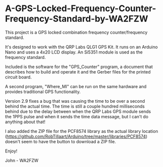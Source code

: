 # A-GPS-Locked-Frequency-Counter-Frequency-Standard-by-WA2FZW

This project is a GPS locked combination frequency counter/frequency standard.

It's designed to work with the QRP Labs QLG1 GPS Kit. It runs on an Arduino
Nano and uses a 4x20 LCD display. An Si5351 module is used as the frequency
standard.

Included is the software for the "GPS_Counter" program, a document that
describes how to build and operate it and the Gerber files for the printed
circuit board.

A second program, "Where_MI" can be run on the same hardware and provides
traditional GPS functionality.

Version 2.9 fixes a bug that was causing the time to be over a second behind
the actual time. The time is still a couple hundred milliseconds behind due
to the delay between when the QRP Labs GPS module sends the 1PPS pulse and
when it sends the time data message, but I can't do anything about that!

I also added the ZIP file for the PCF8574 library as the actual library
location (https://github.com/RobTillaart/Arduino/tree/master/libraries/PCF8574)
doesn't seem to have the button to download a ZIP file.

Enjoy!

John - WA2FZW
